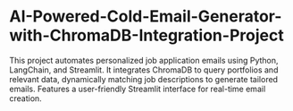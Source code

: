 # AI-Powered-Cold-Email-Generator-with-ChromaDB-Integration-Project
This project automates personalized job application emails using Python, LangChain, and Streamlit. It integrates ChromaDB to query portfolios and relevant data, dynamically matching job descriptions to generate tailored emails. Features a user-friendly Streamlit interface for real-time email creation.
